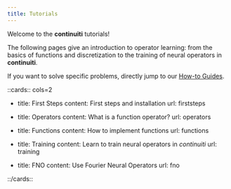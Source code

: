 ```yaml
---
title: Tutorials
---
```


Welcome to the **continuiti** tutorials!

The following pages give an introduction to operator learning: from the basics of
functions and discretization to the training of neural operators in **continuiti**.

If you want to solve specific problems, directly jump to our
<a href="../how-to-guides">How-to Guides</a>.


::cards:: cols=2

- title: First Steps
  content: First steps and installation
  url: firststeps

- title: Operators
  content: What is a function operator?
  url: operators

- title: Functions
  content: How to implement functions
  url: functions

- title: Training
  content: Learn to train neural operators in *continuiti*
  url: training

- title: FNO
  content: Use Fourier Neural Operators
  url: fno

::/cards::
